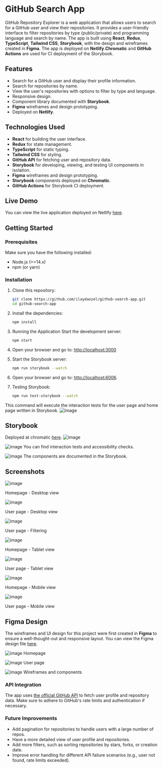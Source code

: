 # GitHub Search App

GitHub Repository Explorer is a web application that allows users to search for a GitHub user and view their repositories. It provides a user-friendly interface to filter repositories by type (public/private) and programming language and search by name. The app is built using **React**, **Redux**, **TypeScript**, **Tailwind CSS**, **Storybook**, with the design and wireframes created in **Figma**. The app is deployed on **Netlify**.**Chromatic** and **GitHub Actions** are used for CI deployment of the Storybook.

## Features
- Search for a GitHub user and display their profile information.
- Search for repositories by name.
- View the user's repositories with options to filter by type and language.
- Responsive design.
- Component library documented with **Storybook**.
- **Figma** wireframes and design prototyping.
- Deployed on **Netlify**.

## Technologies Used
- **React** for building the user interface.
- **Redux** for state management.
- **TypeScript** for static typing.
- **Tailwind CSS** for styling.
- **GitHub API** for fetching user and repository data.
- **Storybook** for developing, viewing, and testing UI components in isolation.
- **Figma** wireframes and design prototyping.
- **Storybook** components deployed on **Chromatic**.
- **GitHub Actions** for Storybook CI deployment.

## Live Demo
You can view the live application deployed on Netlify [here](https://master--zesty-elf-a46d60.netlify.app/).

## Getting Started

### Prerequisites
Make sure you have the following installed:
- Node.js (>=14.x)
- npm (or yarn)

### Installation

1. Clone this repository:

   ```bash
   git clone https://github.com/ilaydaozel/github-search-app.git
   cd github-search-app


 2. Install the dependencies:
    ```bash
    npm install

 3. Running the Application
    Start the development server:
    ```bash
    npm start

  4. Open your browser and go to:
    [http://localhost:3000](http://localhost:3000)

  5. Start the Storybook server:
     ```bash
     npm run storybook --watch
     
  6. Open your browser and go to:
     [http://localhost:6006](http://localhost:6006).
     
  7. Testing Storybook:
     ```bash
     npm run test-storybook --watch

   This command will execute the interaction tests for the user page and home page written in Storybook.
   ![image](https://github.com/user-attachments/assets/27e0a942-e132-4ed7-a91f-39eb1e9acee3)
   

## Storybook 
Deployed at chromatic [here](https://66e835ebc0a951e92894282e-mkosijgqcs.chromatic.com).
![image](https://github.com/user-attachments/assets/8e9d48ca-1a09-4faf-bb04-08645d51e010)

![image](https://github.com/user-attachments/assets/2cc81cb8-8ac6-4a95-8a39-3aaa6ed87978)
You can find interaction tests and accessibility checks.

![image](https://github.com/user-attachments/assets/6e6f832d-fe5f-4084-b9d5-25132db989d3)
The components are documented in the Storybook.

## Screenshots
![image](https://github.com/user-attachments/assets/ed024471-5ef9-41b7-8d95-02cf8d9548a1)

Homepage - Desktop view

![image](https://github.com/user-attachments/assets/31b2d097-f6dd-4725-91f4-302bad0fa5fc)

User page - Desktop view

![image](https://github.com/user-attachments/assets/b7d858d8-5eec-4c38-a20e-46e837c4e340)

User page - Filtering

![image](https://github.com/user-attachments/assets/9aaae346-e28a-468a-a5c5-4c3acaac6930)

Homepage - Tablet view

![image](https://github.com/user-attachments/assets/66e6b17d-ac41-4a8d-94b3-4100fb2dc62a)

User page - Tablet view

![image](https://github.com/user-attachments/assets/b4e2b6ed-47ab-4999-ab71-89da7744950a)

Homepage - Mobile view 

![image](https://github.com/user-attachments/assets/fd7b3331-f385-4924-8acb-3f242660416b)

User page - Mobile view 

## Figma Design

The wireframes and UI design for this project were first created in **Figma** to ensure a well-thought-out and responsive layout. You can view the Figma design file [here](https://www.figma.com/design/UQz4iiw5HcGa6xfWJcbxo3/Github-Search-App?node-id=1-361&t=3abPMumnBD6siPQJ-1).

![image](https://github.com/user-attachments/assets/384b2dfc-2ace-4ad5-942d-276da321fab1)
Homepage

![image](https://github.com/user-attachments/assets/59acba97-8f02-41f0-8a39-591bd79af04e)
User page

![image](https://github.com/user-attachments/assets/2711b690-edc4-4a12-b33a-07aa1d290ebf)
Wireframes and components

### API Integration
The app uses [the official GitHub API](https://docs.github.com/en/rest?apiVersion=2022-11-28) to fetch user profile and repository data. Make sure to adhere to GitHub's rate limits and authentication if necessary.

### Future Improvements
  - Add pagination for repositories to handle users with a large number of repos.
  - Have a more detailed view of user profile and repositories.
  - Add more filters, such as sorting repositories by stars, forks, or creation date.
  - Improve error handling for different API failure scenarios (e.g., user not found, rate limits exceeded).
